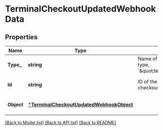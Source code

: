 # TerminalCheckoutUpdatedWebhookData

## Properties
Name | Type | Description | Notes
------------ | ------------- | ------------- | -------------
**Type_** | **string** | Name of the updated object’s type, &#x60;\&quot;terminal.checkout\&quot;&#x60;. | [optional] [default to null]
**Id** | **string** | ID of the updated terminal checkout. | [optional] [default to null]
**Object** | [***TerminalCheckoutUpdatedWebhookObject**](TerminalCheckoutUpdatedWebhookObject.md) |  | [optional] [default to null]

[[Back to Model list]](../README.md#documentation-for-models) [[Back to API list]](../README.md#documentation-for-api-endpoints) [[Back to README]](../README.md)

